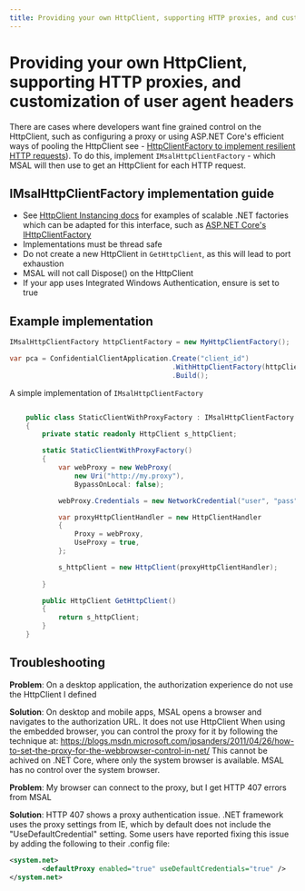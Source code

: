 ```yaml
---
title: Providing your own HttpClient, supporting HTTP proxies, and customization of user agent headers
---
```


# Providing your own HttpClient, supporting HTTP proxies, and customization of user agent headers

There are cases where developers want fine grained control on the HttpClient, such as configuring a proxy or using ASP.NET Core's efficient ways of pooling the HttpClient see - [HttpClientFactory to implement resilient HTTP requests](/dotnet/standard/microservices-architecture/implement-resilient-applications/use-httpclientfactory-to-implement-resilient-http-requests)). To do this, implement `IMsalHttpClientFactory` - which MSAL will then use to get an HttpClient for each HTTP request.

## IMsalHttpClientFactory implementation guide

- See [HttpClient Instancing docs](dotnet/api/system.net.http.httpclient#instancing) for examples of scalable .NET factories which can be adapted for this interface, such as [ASP.NET Core's IHttpClientFactory](/aspnet/core/fundamentals/http-requests)
- Implementations must be thread safe
- Do not create a new HttpClient in `GetHttpClient`, as this will lead to port exhaustion
- MSAL will not call Dispose() on the HttpClient
- If your app uses Integrated Windows Authentication, ensure <see cref="HttpClientHandler.UseDefaultCredentials"/> is set to true

## Example implementation 

```csharp
IMsalHttpClientFactory httpClientFactory = new MyHttpClientFactory();

var pca = ConfidentialClientApplication.Create("client_id") 
                                        .WithHttpClientFactory(httpClientFactory)
                                        .Build();
```

A simple implementation of `IMsalHttpClientFactory`

```csharp

    public class StaticClientWithProxyFactory : IMsalHttpClientFactory
    {
        private static readonly HttpClient s_httpClient;

        static StaticClientWithProxyFactory()
        {
            var webProxy = new WebProxy(
                new Uri("http://my.proxy"),
                BypassOnLocal: false);

            webProxy.Credentials = new NetworkCredential("user", "pass");

            var proxyHttpClientHandler = new HttpClientHandler
            {
                Proxy = webProxy,
                UseProxy = true,
            };

            s_httpClient = new HttpClient(proxyHttpClientHandler);
           
        }

        public HttpClient GetHttpClient()
        {
            return s_httpClient;
        }
    }

```

## Troubleshooting

**Problem**: On a desktop application, the authorization experience do not use the HttpClient I defined

**Solution**: 
On desktop and mobile apps, MSAL opens a browser and navigates to the authorization URL. It does not use HttpClient
When using the embedded browser, you can control the proxy for it by following the technique at:  https://blogs.msdn.microsoft.com/jpsanders/2011/04/26/how-to-set-the-proxy-for-the-webbrowser-control-in-net/
This cannot be achived on .NET Core, where only the system browser is available. MSAL has no control over the system browser.

**Problem**: My browser can connect to the proxy, but I get HTTP 407 errors from MSAL

**Solution**: HTTP 407 shows a proxy authentication issue. .NET framework uses the proxy settings from IE, which by default does not include the "UseDefaultCredential" setting. Some users have reported fixing this issue by adding the following to their .config file: 

```xml
<system.net>
        <defaultProxy enabled="true" useDefaultCredentials="true" />  
</system.net>
```
